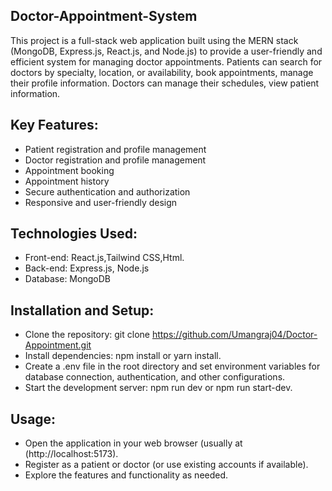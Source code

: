 ## Doctor-Appointment-System
This project is a full-stack web application built using the MERN stack (MongoDB, Express.js, React.js, and Node.js) to provide a user-friendly and efficient system for managing doctor appointments.
Patients can search for doctors by specialty, location, or availability, book appointments, manage their profile information.
Doctors can manage their schedules, view patient information.
## Key Features:
- Patient registration and profile management
- Doctor registration and profile management
- Appointment booking
- Appointment history 
- Secure authentication and authorization
- Responsive and user-friendly design
## Technologies Used:
- Front-end: React.js,Tailwind CSS,Html.
- Back-end: Express.js, Node.js
- Database: MongoDB
## Installation and Setup:
- Clone the repository: git clone https://github.com/Umangraj04/Doctor-Appointment.git
- Install dependencies: npm install or yarn install.
- Create a .env file in the root directory and set environment variables for database connection, authentication, and other configurations.
- Start the development server: npm run dev or npm run start-dev.
## Usage:
- Open the application in your web browser (usually at (http://localhost:5173).
- Register as a patient or doctor (or use existing accounts if available).
- Explore the features and functionality as needed.
